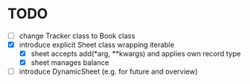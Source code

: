 # TODO

- [ ] change Tracker class to Book class
- [x] introduce explicit Sheet class wrapping iterable<Record>
	- [x] sheet accepts add(*arg, **kwargs) and applies own record type
  - [x] sheet manages balance
- [ ] introduce DynamicSheet (e.g. for future and overview)
